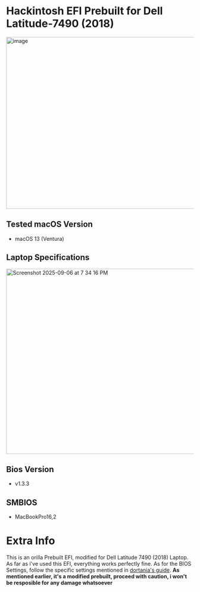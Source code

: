 # Hackintosh EFI Prebuilt for Dell Latitude-7490 (2018)

<img width="650" height="461" alt="image" src="https://github.com/user-attachments/assets/628da546-b98a-4c95-bf5b-a15b3f7b637b" />

## Tested macOS Version
- macOS 13 (Ventura)

## Laptop Specifications

  <img width="697" height="497" alt="Screenshot 2025-09-06 at 7 34 16 PM" src="https://github.com/user-attachments/assets/5dbd1a85-c630-4b8f-b586-f38d0566d98d" />

## Bios Version
- v1.3.3

## SMBIOS
- MacBookPro16,2

# Extra Info
This is an orilla Prebuilt EFI, modified for Dell Latitude 7490 (2018) Laptop. As far as i've used this EFI, everything works perfectly fine. As for the BIOS Settings, follow the specific settings mentioned in [dortania's guide](https://dortania.github.io/OpenCore-Install-Guide/). 
**As mentioned earlier, it's a modified prebuilt, proceed with caution, i won't be resposible for any damage whatsoever**
